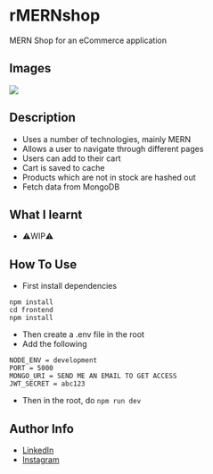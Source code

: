 # rMERNshop

MERN Shop for an eCommerce application 

## Images

<img src = 'https://cdn.discordapp.com/attachments/229247596571525120/985220166612824084/unknown.png' />

## Description

- Uses a number of technologies, mainly MERN
- Allows a user to navigate through different pages
- Users can add to their cart
- Cart is saved to cache
- Products which are not in stock are hashed out
- Fetch data from MongoDB 

## What I learnt

- ⚠️WIP⚠️ 

## How To Use

- First install dependencies 
```
npm install
cd frontend
npm install
```
- Then create a .env file in the root
- Add the following

```
NODE_ENV = development
PORT = 5000
MONGO_URI = SEND ME AN EMAIL TO GET ACCESS
JWT_SECRET = abc123
```

- Then in the root, do ``npm run dev`` 

## Author Info

- [LinkedIn](https://www.linkedin.com/in/dhruv50ae/)
- [Instagram](https://www.instagram.com/frostascode/)
